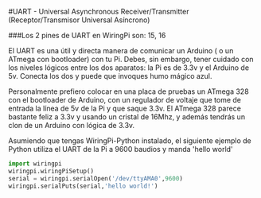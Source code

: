 <!--
---
name: UART
class: interface
type: pinout
description: Pines de UART de la Raspberry Pi
url: http://elinux.org/RPi_Serial_Connection
pin:
  '8':
    name: TXD / Transmitir
    direction: salida
    active: alto (encendido)
  '10':
    name: RXD / Recibir
    direction: entrada
    active: alto (encendido)
-->
#UART - Universal Asynchronous Receiver/Transmitter (Receptor/Transmisor Universal Asíncrono)

###Los 2 pines de UART en WiringPi son: 15, 16

El UART es una útil y directa manera de comunicar un Arduino ( o un ATmega con bootloader) con tu Pi. Debes, sin embargo, tener cuidado con los niveles lógicos entre los dos aparatos: la Pi es de 3.3v y el Arduino de 5v. Conecta los dos y puede que invoques humo mágico azul.

Personalmente prefiero colocar en una placa de pruebas un ATmega 328 con el bootloader de Arduino, con un regulador de voltaje que tome de entrada la línea de 5v de la Pi y que saque 3.3v. El ATmega 328 parece bastante feliz a 3.3v y usando un cristal de 16Mhz, y además tendrás un clon de un Arduino con lógica de 3.3v.

Asumiendo que tengas WiringPi-Python instalado, el siguiente ejemplo de Python utiliza el UART de la Pi a 9600 baudios y manda 'hello world'

```python
import wiringpi
wiringpi.wiringPiSetup()
serial = wiringpi.serialOpen('/dev/ttyAMA0',9600)
wiringpi.serialPuts(serial,'hello world!')
```
